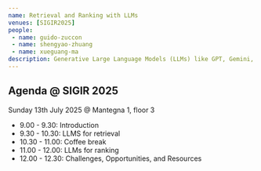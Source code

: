 ```yaml
---
name: Retrieval and Ranking with LLMs
venues: [SIGIR2025]
people:
 - name: guido-zuccon
 - name: shengyao-zhuang
 - name: xueguang-ma
description: Generative Large Language Models (LLMs) like GPT, Gemini, and Llama are transforming Information Retrieval, enabling new and more effective approaches to document retrieval and ranking. The switch from the previous generation pre-trained language models backbones (e.g., BERT, T5) to the new generative LLMs backbones has required the field to adapt training processes; it also has provided unprecedented capabilities and opportunities, stimulating research into zero-shot approaches, reasoning approaches, reinforcement learning based training, and multilingual and multimodal applications. This tutorial will provide a structured overview of LLM-based retrievers and rankers, covering fundamental architectures, training paradigms, real-world deployment considerations, and open challenges and research directions.
---
```


## Agenda @ SIGIR 2025

Sunday 13th July 2025 @ Mantegna 1, floor 3

* 9.00 - 9.30: Introduction
* 9.30 - 10.30: LLMS for retrieval
* 10.30 - 11.00: Coffee break
* 11.00 - 12.00: LLMs for ranking
* 12.00 - 12.30: Challenges, Opportunities, and Resources
